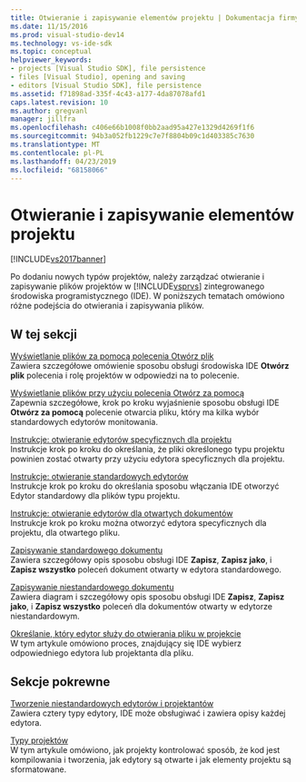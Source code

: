 ```yaml
---
title: Otwieranie i zapisywanie elementów projektu | Dokumentacja firmy Microsoft
ms.date: 11/15/2016
ms.prod: visual-studio-dev14
ms.technology: vs-ide-sdk
ms.topic: conceptual
helpviewer_keywords:
- projects [Visual Studio SDK], file persistence
- files [Visual Studio], opening and saving
- editors [Visual Studio SDK], file persistence
ms.assetid: f71898ad-335f-4c43-a177-4da87078afd1
caps.latest.revision: 10
ms.author: gregvanl
manager: jillfra
ms.openlocfilehash: c406e66b1008f0bb2aad95a427e1329d4269f1f6
ms.sourcegitcommit: 94b3a052fb1229c7e7f8804b09c1d403385c7630
ms.translationtype: MT
ms.contentlocale: pl-PL
ms.lasthandoff: 04/23/2019
ms.locfileid: "68158066"
---
```

# <a name="opening-and-saving-project-items"></a>Otwieranie i zapisywanie elementów projektu
[!INCLUDE[vs2017banner](../../includes/vs2017banner.md)]

Po dodaniu nowych typów projektów, należy zarządzać otwieranie i zapisywanie plików projektów w [!INCLUDE[vsprvs](../../includes/vsprvs-md.md)] zintegrowanego środowiska programistycznego (IDE). W poniższych tematach omówiono różne podejścia do otwierania i zapisywania plików.  
  
## <a name="in-this-section"></a>W tej sekcji  
 [Wyświetlanie plików za pomocą polecenia Otwórz plik](../../extensibility/internals/displaying-files-by-using-the-open-file-command.md)  
 Zawiera szczegółowe omówienie sposobu obsługi środowiska IDE **Otwórz plik** polecenia i rolę projektów w odpowiedzi na to polecenie.  
  
 [Wyświetlanie plików przy użyciu polecenia Otwórz za pomocą](../../extensibility/internals/displaying-files-by-using-the-open-with-command.md)  
 Zapewnia szczegółowe, krok po kroku wyjaśnienie sposobu obsługi IDE **Otwórz za pomocą** polecenie otwarcia pliku, który ma kilka wybór standardowych edytorów monitowania.  
  
 [Instrukcje: otwieranie edytorów specyficznych dla projektu](../../extensibility/how-to-open-project-specific-editors.md)  
 Instrukcje krok po kroku do określania, że pliki określonego typu projektu powinien zostać otwarty przy użyciu edytora specyficznych dla projektu.  
  
 [Instrukcje: otwieranie standardowych edytorów](../../extensibility/how-to-open-standard-editors.md)  
 Instrukcje krok po kroku do określania sposobu włączania IDE otworzyć Edytor standardowy dla plików typu projektu.  
  
 [Instrukcje: otwieranie edytorów dla otwartych dokumentów](../../extensibility/how-to-open-editors-for-open-documents.md)  
 Instrukcje krok po kroku można otworzyć edytora specyficznych dla projektu, dla otwartego pliku.  
  
 [Zapisywanie standardowego dokumentu](../../extensibility/internals/saving-a-standard-document.md)  
 Zawiera szczegółowy opis sposobu obsługi IDE **Zapisz**, **Zapisz jako**, i **Zapisz wszystko** poleceń dokument otwarty w edytora standardowego.  
  
 [Zapisywanie niestandardowego dokumentu](../../extensibility/internals/saving-a-custom-document.md)  
 Zawiera diagram i szczegółowy opis sposobu obsługi IDE **Zapisz**, **Zapisz jako**, i **Zapisz wszystko** poleceń dla dokumentów otwarty w edytorze niestandardowym.  
  
 [Określanie, który edytor służy do otwierania pliku w projekcie](../../extensibility/internals/determining-which-editor-opens-a-file-in-a-project.md)  
 W tym artykule omówiono proces, znajdujący się IDE wybierz odpowiedniego edytora lub projektanta dla pliku.  
  
## <a name="related-sections"></a>Sekcje pokrewne  
 [Tworzenie niestandardowych edytorów i projektantów](../../extensibility/creating-custom-editors-and-designers.md)  
 Zawiera cztery typy edytory, IDE może obsługiwać i zawiera opisy każdej edytora.  
  
 [Typy projektów](../../extensibility/internals/project-types.md)  
 W tym artykule omówiono, jak projekty kontrolować sposób, że kod jest kompilowania i tworzenia, jak edytory są otwarte i jak elementy projektu są sformatowane.
